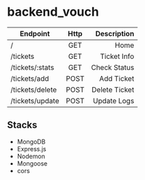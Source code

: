# backend_vouch

| Endpoint           | Http          | Description  |
| -------------      |:-------------:| ------------:|
| /                  | GET           | Home         |
| /tickets           | GET           | Ticket Info  |
| /tickets/:stats    | GET           | Check Status |
| /tickets/add       | POST          | Add Ticket   |
| /tickets/delete    | POST          | Delete Ticket|
| /tickets/update    | POST          | Update Logs  |

## Stacks
- MongoDB
- Express.js
- Nodemon
- Mongoose
- cors
